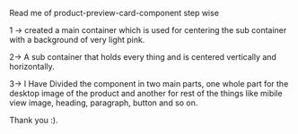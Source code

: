 Read me of product-preview-card-component step wise

1 -> created a main container which is used for centering the sub container with a background of very light pink.

2-> A sub container that holds every thing and is centered  vertically and horizontally.

3-> I Have Divided the component in two main parts, one whole part for the desktop image of the product and another for rest of the things like mibile view image, heading, paragraph, button and so on.

Thank you :).